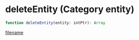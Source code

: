 # deleteEntity (Category entity)

```js
function deleteEntity(entity: intPtr): Array
```

[filename](deleteEntity_m.md ':include')